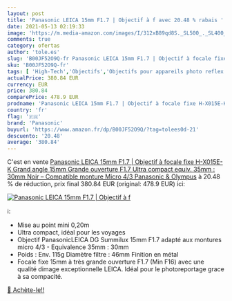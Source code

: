 ```yaml
---
layout: post
title: 'Panasonic LEICA 15mm F1.7 | Objectif à f avec 20.48 % rabais '
date: 2021-05-13 02:19:33
image: 'https://m.media-amazon.com/images/I/312xB89qd8S._SL500_._SL400_.jpg'
comments: true
category: ofertas
author: 'tole.es'
slug: 'B00JF52O9Q-fr Panasonic LEICA 15mm F1.7 | Objectif à focale fixe...'
sku: 'B00JF52O9Q-fr'
tags: [ 'High-Tech','Objectifs','Objectifs pour appareils photo reflex et hybrides','Objectifs pour hybride','Objectifs pour reflex','Photo et caméscopes','panasonic', ]
actualPrice: 380.84 EUR
currency: EUR
price: 380.84
comparePrice: 478.9 EUR
prodname: 'Panasonic LEICA 15mm F1.7 | Objectif à focale fixe H-X015E-K  Grand angle 15mm  Grande ouverture F1.7  Ultra compact  equiv. 35mm : 30mm  Noir – Compatible monture Micro 4/3 Panasonic & Olympus'
country: 'fr'
flag: '🇫🇷'
brand: 'Panasonic'
buyurl: 'https://www.amazon.fr/dp/B00JF52O9Q/?tag=tolees0d-21'
descuento: '20.48'
average: '380.84'
---
```


C'est en vente [Panasonic LEICA 15mm F1.7 | Objectif à focale fixe H-X015E-K  Grand angle 15mm  Grande ouverture F1.7  Ultra compact  equiv. 35mm : 30mm  Noir – Compatible monture Micro 4/3 Panasonic & Olympus](https://www.amazon.fr/dp/B00JF52O9Q/?tag=tolees0d-21)  à  20.48 % de réduction, prix final  380.84 EUR (original: 478.9 EUR) ici:

[![Panasonic LEICA 15mm F1.7 | Objectif à f](https://m.media-amazon.com/images/I/312xB89qd8S._SL500_._SL400_.jpg)](https://www.amazon.fr/dp/B00JF52O9Q/?tag=tolees0d-21)

ℹ️:

- Mise au point mini 0,20m
- Ultra compact, idéal pour les voyages
- Objectif PanasonicLEICA DG Summilux 15mm F1.7 adapté aux montures micro 4/3 - Equivalence 35mm : 30mm
- Poids : Env. 115g Diamètre filtre : 46mm Finition en métal
- Focale fixe 15mm à très grande ouverture F1.7 (Min F16) avec une qualité dimage exceptionnelle LEICA. Idéal pour le photoreportage grace à sa compacité.

[🛒 Achète-le!!](https://www.amazon.fr/dp/B00JF52O9Q/?tag=tolees0d-21)
